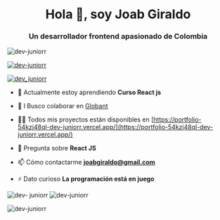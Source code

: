 <h1 align="center">Hola 👋, soy Joab Giraldo</h1>
<h3 align="center">Un desarrollador frontend apasionado de Colombia</h3>

<p align="left"> <img src= "https://komarev.com/ghpvc/?username=dev-juniorr&label=Profile%20views&color=0e75b6&style=flat" alt="dev-juniorr" /> </p>

<p align="left"> <a href ="https://github.com/ryo-ma/github-profile-trofeo"><img src="https://github-perfil-trofeo.vercel.app/?username=dev-juniorr" alt=" dev-juniorr" /></a> </p>

<p align="left"> <a href="https://twitter.com/dev_juniorr" target="blank"><img src="https: //img.escudos.io/twitter/follow/dev_juniorr?logo=twitter&style=for-the-badge" alt="dev_juniorr" /></a> </p>

- 🌱 Actualmente estoy aprendiendo **Curso React js**

- 👯 I Busco colaborar en [Globant](https://www.globant.com/es)

- 👨‍💻 Todos mis proyectos están disponibles en [https://portfolio-54kzj48ql-dev-juniorr.vercel.app/](https://portfolio-54kzj48ql-dev-juniorr.vercel.app/)

- 💬 Pregunta sobre **React JS**

- 📫 Cómo contactarme **joabgiraldo@gmail.com**

- ⚡ Dato curioso **La programación está en juego**

<p><img align="left" src="https://github-readme-stats.vercel.app/api/top-langs?username=dev-juniorr&show_icons=true&locale=en&layout=compact" alt="dev- juniorr" /></p>

<p> <img align="center" src="https://github-readme-stats.vercel.app/api?username=dev-juniorr&show_icons=true&locale=en" alt ="dev-juniorr" /></p>

<p><img align="center" src="https://github-readme-streak-stats.herokuapp.com/?user=dev-juniorr&" alt= "dev-juniorr" /></p>
